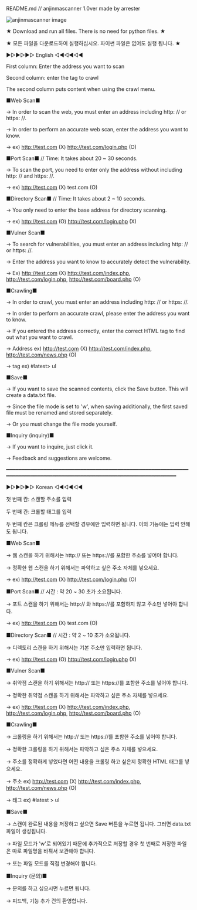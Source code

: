 README.md // anjinmascanner 1.0ver made by arrester

![anjinmascanner image](https://raw.githubusercontent.com/arrester/anjinmascanner/master/anjinmascanner%20image.JPG)

★ Download and run all files. There is no need for python files. ★

★ 모든 파일을 다운로드하여 실행하십시오. 파이썬 파일은 없어도 실행 됩니다. ★

▶▷▶▷▶▷ English ◁◀◁◀◁◀

First column: Enter the address you want to scan

Second column: enter the tag to crawl

The second column puts content when using the crawl menu.

■Web Scan■

→ In order to scan the web, you must enter an address including http: // or https: //.

→ In order to perform an accurate web scan, enter the address you want to know.

→ ex) http://test.com (X) http://test.com/login.php (O)

■Port Scan■ // Time: It takes about 20 ~ 30 seconds.

→ To scan the port, you need to enter only the address without including http: // and https: //.

→ ex) http://test.com (X) test.com (O)

■Directory Scan■ // Time: It takes about 2 ~ 10 seconds.

→ You only need to enter the base address for directory scanning.

→ ex) http://test.com (O) http://test.com/login.php (X)

■Vulner Scan■

→ To search for vulnerabilities, you must enter an address including http: // or https: //.

→ Enter the address you want to know to accurately detect the vulnerability.

→ Ex) http://test.com (X) http://test.com/index.php, http://test.com/login.php, http://test.com/board.php (O)

■Crawling■

→ In order to crawl, you must enter an address including http: // or https: //.

→ In order to perform an accurate crawl, please enter the address you want to know.

→ If you entered the address correctly, enter the correct HTML tag to find out what you want to crawl.

→ Address ex) http://test.com (X) http://test.com/index.php, http://test.com/news.php (O)

→ tag ex) #latest> ul

■Save■

→ If you want to save the scanned contents, click the Save button. This will create a data.txt file.

→ Since the file mode is set to 'w', when saving additionally, the first saved file must be renamed and stored separately.

→ Or you must change the file mode yourself.

■Inquiry (inquiry)■

→ If you want to inquire, just click it.

→ Feedback and suggestions are welcome.

━━━━━━━━━━━━━━━━━━━━━━━━━━━━━━━━━━━━━━━━━━━━━━━━━━━━━━━━━━━━━━━━━━━━━━━━━━━━━━━━━━━━━━━━━━━━━━━━━━━━━━━━━━━━━━━━━━

▶▷▶▷▶▷ Korean ◁◀◁◀◁◀

첫 번째 칸: 스캔할 주소를 입력

두 번째 칸: 크롤할 태그를 입력

두 번째 칸은 크롤링 메뉴를 선택할 경우에만 입력하면 됩니다. 이외 기능에는 입력 안해도 됩니다.

■Web Scan■

→ 웹 스캔을 하기 위해서는 http:// 또는 https://를 포함한 주소를 넣어야 합니다.

→ 정확한 웹 스캔을 하기 위해서는 파악하고 싶은 주소 자체를 넣으세요.

→ ex) http://test.com (X) http://test.com/login.php (O)

■Port Scan■ // 시간 : 약 20 ~ 30 초가 소요됩니다.

→ 포트 스캔을 하기 위해서는 http:// 와 https://를 포함하지 않고 주소만 넣어야 합니다.

→ ex) http://test.com (X) test.com (O)

■Directory Scan■ // 시간 : 약 2 ~ 10 초가 소요됩니다.

→ 디렉토리 스캔을 하기 위해서는 기본 주소만 입력하면 됩니다.

→ ex) http://test.com (O) http://test.com/login.php (X)

■Vulner Scan■

→ 취약점 스캔을 하기 위해서는 http:// 또는 https://를 포함한 주소를 넣어야 합니다.

→ 정확한 취약점 스캔을 하기 위해서는 파악하고 싶은 주소 자체를 넣으세요.

→ ex) http://test.com (X) http://test.com/index.php, http://test.com/login.php, http://test.com/board.php (O)

■Crawling■

→ 크롤링을 하기 위해서는 http:// 또는 https://를 포함한 주소를 넣어야 합니다.

→ 정확한 크롤링을 하기 위해서는 파악하고 싶은 주소 자체를 넣으세요.

→ 주소를 정확하게 넣었다면 어떤 내용을 크롤링 하고 싶은지 정확한 HTML 태그를 넣으세요.

→ 주소 ex) http://test.com (X) http://test.com/index.php, http://test.com/news.php (O)

→ 태그 ex) #latest > ul

■Save■

→ 스캔이 완료된 내용을 저장하고 싶으면 Save 버튼을 누르면 됩니다. 그러면 data.txt 파일이 생성됩니다.

→ 파일 모드가 'w'로 되어있기 때문에 추가적으로 저장할 경우 첫 번째로 저장한 파일은 따로 파일명을 바꿔서 보관해야 합니다.

→ 또는 파일 모드를 직접 변경해야 합니다.

■Inquiry (문의)■

→ 문의를 하고 싶으시면 누르면 됩니다.

→ 피드백, 기능 추가 건의 환영합니다.
